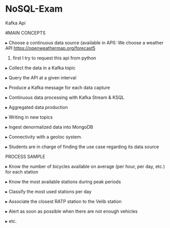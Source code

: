 # NoSQL-Exam
Kafka Api

#MAIN CONCEPTS

▸ Choose a continuous data source (available in API): We choose a weather API https://openweathermap.org/forecast5 

1. first I try to request this api from python

▸ Collect the data in a Kafka topic

▸ Query the API at a given interval

▸ Produce a Kafka message for each data capture

▸ Continuous data processing with Kafka Stream & KSQL

▸ Aggregated data production

▸ Writing in new topics

▸ Ingest denormalized data into MongoDB

▸ Connectivity with a geoloc system.

▸ Students are in charge of finding the use case regarding its data source

PROCESS SAMPLE

▸ Know the number of bicycles available on average (per hour,
per day, etc.) for each station

▸ Know the most available stations during peak periods

▸ Classify the most used stations per day

▸ Associate the closest RATP station to the Velib station

▸ Alert as soon as possible when there are not enough vehicles

▸ etc.
